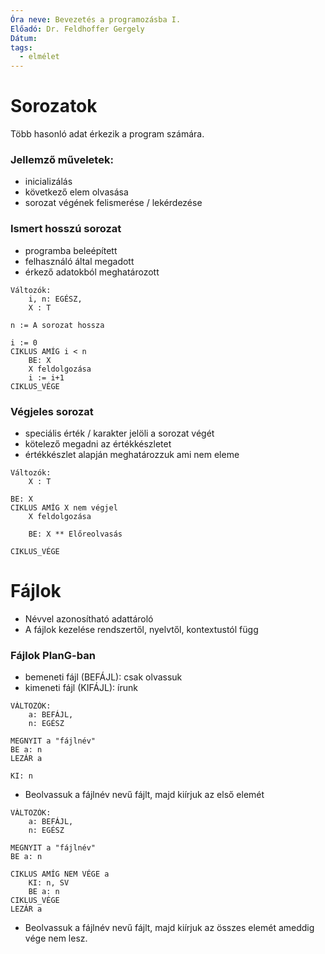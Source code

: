 ```yaml
---
Óra neve: Bevezetés a programozásba I.
Előadó: Dr. Feldhoffer Gergely
Dátum: 
tags:
  - elmélet
---
```

# Sorozatok
Több hasonló adat érkezik a program számára.
### Jellemző műveletek:
- inicializálás
- következő elem olvasása
- sorozat végének felismerése / lekérdezése
### Ismert hosszú sorozat
- programba beleépített
- felhasználó által megadott
- érkező adatokból meghatározott
```Plang
Változók:
	i, n: EGÉSZ,
	X : T

n := A sorozat hossza

i := 0
CIKLUS AMÍG i < n
	BE: X
	X feldolgozása
	i := i+1
CIKLUS_VÉGE
```
### Végjeles sorozat
- speciális érték / karakter jelöli a sorozat végét
- kötelező megadni az értékkészletet
- értékkészlet alapján meghatározzuk ami nem eleme
```Plang
Változók:
	X : T

BE: X
CIKLUS AMÍG X nem végjel
	X feldolgozása

	BE: X ** Előreolvasás

CIKLUS_VÉGE
```
# Fájlok
- Névvel azonosítható adattároló
- A fájlok kezelése rendszertől, nyelvtől, kontextustól függ
### Fájlok PlanG-ban
- bemeneti fájl (BEFÁJL): csak olvassuk
- kimeneti fájl (KIFÁJL): írunk
```Plang
VÁLTOZÓK:
	a: BEFÁJL,
	n: EGÉSZ

MEGNYIT a "fájlnév"
BE a: n
LEZÁR a

KI: n
```
- Beolvassuk a fájlnév nevű fájlt, majd kiírjuk az első elemét
```Plang
VÁLTOZÓK:
	a: BEFÁJL,
	n: EGÉSZ

MEGNYIT a "fájlnév"
BE a: n

CIKLUS AMÍG NEM VÉGE a
	KI: n, SV
	BE a: n
CIKLUS_VÉGE
LEZÁR a
```
- Beolvassuk a fájlnév nevű fájlt, majd kiírjuk az összes elemét ameddig vége nem lesz.